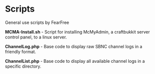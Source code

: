 Scripts
=======

General use scripts by FearFree

**MCMA-Install.sh** - Script for installing McMyAdmin, a craftbukkit server control panel, to a linux server.

**ChannelLog.php**  - Base code to display raw SBNC channel logs in a friendly format.

**ChannelList.php** - Base code to display all available channel logs in a specific directory.
